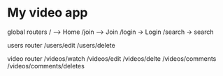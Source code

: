 # My video app

global routers
/ --> Home
/join --> Join
/login -> Login
/search -> search

users router
/users/edit
/users/delete

video router
/videos/watch
/videos/edit
/videos/delte
/videos/comments
/videos/comments/deletes
